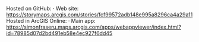 Hosted on GitHub:
  · Web site: https://storymaps.arcgis.com/stories/fcf99572adb148e995a8296ca4a29a11
Hosted in ArcGIS Online:
  · Main app: https://simonfraseru.maps.arcgis.com/apps/webappviewer/index.html?id=78985d07d2bd491eb58e4ec927f6dd45
